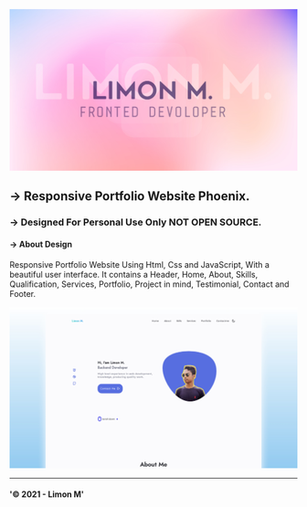 
![Phoenix Preview](/Limon.png)

## → Responsive Portfolio Website Phoenix.

### → Designed For Personal Use Only NOT OPEN SOURCE.

#### → About Design

 Responsive Portfolio Website Using Html, Css and JavaScript, With a beautiful user interface. It contains a Header, Home, About, Skills, Qualification, Services, Portfolio, Project in mind, Testimonial, Contact and Footer.

![Phoenix Preview](/preview.png)

___

 #### '© 2021 - Limon M'
